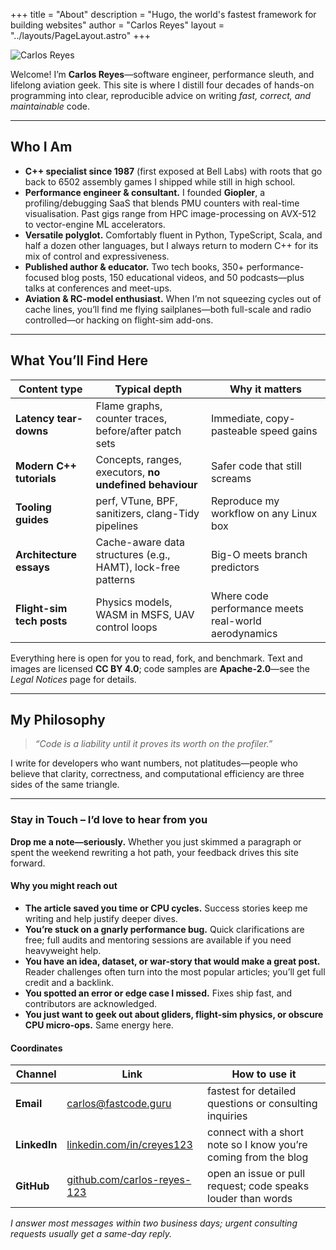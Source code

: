 +++
title       = "About"
description = "Hugo, the world's fastest framework for building websites"
author      = "Carlos Reyes"
layout      = "../layouts/PageLayout.astro"
+++

![Carlos Reyes](/carlos-reyes.png "Carlos Reyes")

Welcome! I’m **Carlos Reyes**—software engineer, performance sleuth, and lifelong aviation geek.
This site is where I distill four decades of hands-on programming into clear, reproducible advice on writing *fast, correct, and maintainable* code.

---

## Who I Am

* **C++ specialist since 1987** (first exposed at Bell Labs) with roots that go back to 6502 assembly games I shipped while still in high school.
* **Performance engineer & consultant.** I founded **Giopler**, a profiling/debugging SaaS that blends PMU counters with real-time visualisation. Past gigs range from HPC image-processing on AVX-512 to vector-engine ML accelerators.
* **Versatile polyglot.** Comfortably fluent in Python, TypeScript, Scala, and half a dozen other languages, but I always return to modern C++ for its mix of control and expressiveness.
* **Published author & educator.** Two tech books, 350+ performance-focused blog posts, 150 educational videos, and 50 podcasts—plus talks at conferences and meet-ups.
* **Aviation & RC-model enthusiast.** When I’m not squeezing cycles out of cache lines, you’ll find me flying sailplanes—both full-scale and radio controlled—or hacking on flight-sim add-ons.

---

## What You’ll Find Here

| Content type | Typical depth | Why it matters |
|--------------|---------------|----------------|
| **Latency tear-downs** | Flame graphs, counter traces, before/after patch sets | Immediate, copy-pasteable speed gains |
| **Modern C++ tutorials** | Concepts, ranges, executors, **no undefined behaviour** | Safer code that still screams |
| **Tooling guides** | perf, VTune, BPF, sanitizers, clang-Tidy pipelines | Reproduce my workflow on any Linux box |
| **Architecture essays** | Cache-aware data structures (e.g., HAMT), lock-free patterns | Big-O meets branch predictors |
| **Flight-sim tech posts** | Physics models, WASM in MSFS, UAV control loops | Where code performance meets real-world aerodynamics |

Everything here is open for you to read, fork, and benchmark. Text and images are licensed **CC BY 4.0**; code samples are **Apache-2.0**—see the *Legal Notices* page for details.

---

## My Philosophy

> *“Code is a liability until it proves its worth on the profiler.”*

I write for developers who want numbers, not platitudes—people who believe that clarity, correctness, and computational efficiency are three sides of the same triangle.

---

### Stay in Touch – I’d love to hear from you

**Drop me a note—seriously.**
Whether you just skimmed a paragraph or spent the weekend rewriting a hot path, your feedback drives this site forward.

#### Why you might reach out

* **The article saved you time or CPU cycles.** Success stories keep me writing and help justify deeper dives.
* **You’re stuck on a gnarly performance bug.** Quick clarifications are free; full audits and mentoring sessions are available if you need heavyweight help.
* **You have an idea, dataset, or war-story that would make a great post.** Reader challenges often turn into the most popular articles; you’ll get full credit and a backlink.
* **You spotted an error or edge case I missed.** Fixes ship fast, and contributors are acknowledged.
* **You just want to geek out about gliders, flight-sim physics, or obscure CPU micro-ops.** Same energy here.

#### Coordinates

| Channel | Link | How to use it |
|---------|---------------|---------------|
| **Email** | [carlos@fastcode.guru](mailto:carlos@fastcode.guru) | fastest for detailed questions or consulting inquiries |
| **LinkedIn** | [linkedin.com/in/creyes123](https://www.linkedin.com/in/creyes123/) | connect with a short note so I know you’re coming from the blog |
| **GitHub** | [github.com/carlos-reyes-123](https://github.com/carlos-reyes-123) | open an issue or pull request; code speaks louder than words |


*I answer most messages within two business days; urgent consulting requests usually get a same-day reply.*
